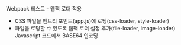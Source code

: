 Webpack 테스트 - 웹팩 로더 적용

- CSS 파일을 엔트리 포인트(app.js)에 로딩(css-loader, style-loader)
- 파일을 로딩할 수 있도록 웹팩 로더 설정 추가(file-loader, image-loader)
  Javascript 코드에서 BASE64 인코딩
